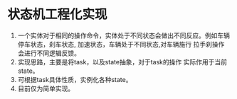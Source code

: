 # 状态机工程化实现

1. 一个实体对于相同的操作命令，实体处于不同状态会做出不同反应。例如车辆 停车状态，刹车状态, 加速状态，车辆处于不同状态,对车辆施行 拉手刹操作 会进行不同逻辑反馈。
2. 实现思路，主要是将task，以及state抽象，对于task的操作 实际作用于当前state。
3. 可根据task具体性质，实例化各种state。
4. 目前仅为简单实现。


